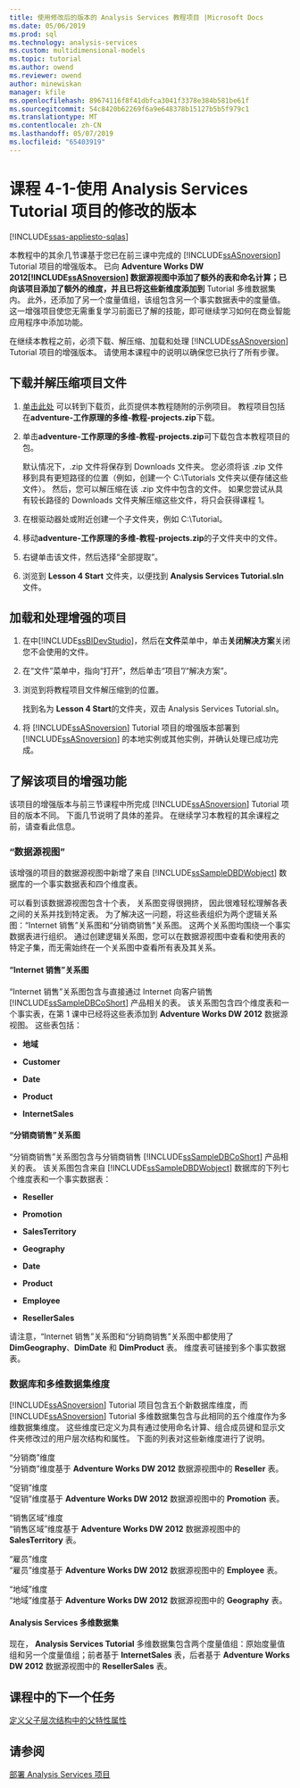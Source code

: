 ```yaml
---
title: 使用修改后的版本的 Analysis Services 教程项目 |Microsoft Docs
ms.date: 05/06/2019
ms.prod: sql
ms.technology: analysis-services
ms.custom: multidimensional-models
ms.topic: tutorial
ms.author: owend
ms.reviewer: owend
author: minewiskan
manager: kfile
ms.openlocfilehash: 89674116f8f41dbfca3041f3378e384b581be61f
ms.sourcegitcommit: 54c8420b62269f6a9e648378b15127b5b5f979c1
ms.translationtype: MT
ms.contentlocale: zh-CN
ms.lasthandoff: 05/07/2019
ms.locfileid: "65403919"
---
```

# <a name="lesson-4-1---using-a-modified-version-of-the-analysis-services-tutorial-project"></a>课程 4-1-使用 Analysis Services Tutorial 项目的修改的版本
[!INCLUDE[ssas-appliesto-sqlas](../../includes/ssas-appliesto-sqlas.md)]

本教程中的其余几节课基于您已在前三课中完成的 [!INCLUDE[ssASnoversion](../../includes/ssasnoversion-md.md)] Tutorial 项目的增强版本。 已向 **Adventure Works DW 2012[!INCLUDE[ssASnoversion](../../includes/ssasnoversion-md.md)] 数据源视图中添加了额外的表和命名计算；已向该项目添加了额外的维度，并且已将这些新维度添加到**  Tutorial 多维数据集内。 此外，还添加了另一个度量值组，该组包含另一个事实数据表中的度量值。 这一增强项目使您无需重复学习前面已了解的技能，即可继续学习如何在商业智能应用程序中添加功能。  
  
在继续本教程之前，必须下载、解压缩、加载和处理 [!INCLUDE[ssASnoversion](../../includes/ssasnoversion-md.md)] Tutorial 项目的增强版本。  请使用本课程中的说明以确保您已执行了所有步骤。  
  
## <a name="downloading-and-extracting-the-project-file"></a>下载并解压缩项目文件  
  
1.  [单击此处](https://github.com/Microsoft/sql-server-samples/releases/tag/adventureworks-analysis-services) 可以转到下载页，此页提供本教程随附的示例项目。 教程项目包括在**adventure-工作原理的多维-教程-projects.zip**下载。  
  
2.  单击**adventure-工作原理的多维-教程-projects.zip**可下载包含本教程项目的包。  
  
    默认情况下，.zip 文件将保存到 Downloads 文件夹。 您必须将该 .zip 文件移到具有更短路径的位置（例如，创建一个 C:\Tutorials 文件夹以便存储这些文件）。  然后，您可以解压缩在该 .zip 文件中包含的文件。 如果您尝试从具有较长路径的 Downloads 文件夹解压缩这些文件，将只会获得课程 1。  
  
3.  在根驱动器处或附近创建一个子文件夹，例如 C:\Tutorial。  
  
4.  移动**adventure-工作原理的多维-教程-projects.zip**的子文件夹中的文件。  
  
5.  右键单击该文件，然后选择“全部提取”。  
  
6.  浏览到 **Lesson 4 Start** 文件夹，以便找到 **Analysis Services Tutorial.sln** 文件。  
  
## <a name="loading-and-processing-the-enhanced-project"></a>加载和处理增强的项目  
  
1.  在中[!INCLUDE[ssBIDevStudio](../../includes/ssbidevstudio-md.md)]，然后在**文件**菜单中，单击**关闭解决方案**关闭您不会使用的文件。  
  
2.  在“文件”菜单中，指向“打开”，然后单击“项目”/“解决方案”。  
  
3.  浏览到将教程项目文件解压缩到的位置。  
  
    找到名为 **Lesson 4 Start**的文件夹，双击 Analysis Services Tutorial.sln。  
  
4.  将 [!INCLUDE[ssASnoversion](../../includes/ssasnoversion-md.md)] Tutorial 项目的增强版本部署到 [!INCLUDE[ssASnoversion](../../includes/ssasnoversion-md.md)] 的本地实例或其他实例，并确认处理已成功完成。  
  
## <a name="understanding-the-enhancements-to-the-project"></a>了解该项目的增强功能  
该项目的增强版本与前三节课程中所完成 [!INCLUDE[ssASnoversion](../../includes/ssasnoversion-md.md)] Tutorial 项目的版本不同。 下面几节说明了具体的差异。 在继续学习本教程的其余课程之前，请查看此信息。  
  
### <a name="data-source-view"></a>“数据源视图”  
该增强的项目的数据源视图中新增了来自 [!INCLUDE[ssSampleDBDWobject](../../includes/sssampledbdwobject-md.md)] 数据库的一个事实数据表和四个维度表。  
  
可以看到该数据源视图包含十个表， <All Tables> 关系图变得很拥挤， 因此很难轻松理解各表之间的关系并找到特定表。 为了解决这一问题，将这些表组织为两个逻辑关系图：“Internet 销售”关系图和“分销商销售”关系图。 这两个关系图均围绕一个事实数据表进行组织。 通过创建逻辑关系图，您可以在数据源视图中查看和使用表的特定子集，而无需始终在一个关系图中查看所有表及其关系。  
  
#### <a name="internet-sales-diagram"></a>“Internet 销售”关系图  
“Internet 销售”关系图包含与直接通过 Internet 向客户销售 [!INCLUDE[ssSampleDBCoShort](../../includes/sssampledbcoshort-md.md)] 产品相关的表。 该关系图包含四个维度表和一个事实表，在第 1 课中已经将这些表添加到 **Adventure Works DW 2012** 数据源视图。 这些表包括：  
  
-   **地域**  
  
-   **Customer**  
  
-   **Date**  
  
-   **Product**  
  
-   **InternetSales**  
  
#### <a name="reseller-sales-diagram"></a>“分销商销售”关系图  
“分销商销售”关系图包含与分销商销售 [!INCLUDE[ssSampleDBCoShort](../../includes/sssampledbcoshort-md.md)] 产品相关的表。 该关系图包含来自 [!INCLUDE[ssSampleDBDWobject](../../includes/sssampledbdwobject-md.md)] 数据库的下列七个维度表和一个事实数据表：  
  
-   **Reseller**  
  
-   **Promotion**  
  
-   **SalesTerritory**  
  
-   **Geography**  
  
-   **Date**  
  
-   **Product**  
  
-   **Employee**  
  
-   **ResellerSales**  
  
请注意，“Internet 销售”关系图和“分销商销售”关系图中都使用了 **DimGeography**、**DimDate** 和 **DimProduct** 表。 维度表可链接到多个事实数据表。  
  
### <a name="database-and-cube-dimensions"></a>数据库和多维数据集维度  
[!INCLUDE[ssASnoversion](../../includes/ssasnoversion-md.md)] Tutorial 项目包含五个新数据库维度，而 [!INCLUDE[ssASnoversion](../../includes/ssasnoversion-md.md)] Tutorial 多维数据集包含与此相同的五个维度作为多维数据集维度。 这些维度已定义为具有通过使用命名计算、组合成员键和显示文件夹修改过的用户层次结构和属性。 下面的列表对这些新维度进行了说明。  
  
“分销商”维度  
“分销商”维度基于 **Adventure Works DW 2012** 数据源视图中的 **Reseller** 表。  
  
“促销”维度  
“促销”维度基于 **Adventure Works DW 2012** 数据源视图中的 **Promotion** 表。  
  
“销售区域”维度  
“销售区域”维度基于 **Adventure Works DW 2012** 数据源视图中的 **SalesTerritory** 表。  
  
“雇员”维度  
“雇员”维度基于 **Adventure Works DW 2012** 数据源视图中的 **Employee** 表。  
  
“地域”维度  
“地域”维度基于 **Adventure Works DW 2012** 数据源视图中的 **Geography** 表。  
  
#### <a name="analysis-services-cube"></a>Analysis Services 多维数据集  
现在， **Analysis Services Tutorial** 多维数据集包含两个度量值组：原始度量值组和另一个度量值组；前者基于 **InternetSales** 表，后者基于 **Adventure Works DW 2012** 数据源视图中的 **ResellerSales** 表。  
  
## <a name="next-task-in-lesson"></a>课程中的下一个任务  
[定义父子层次结构中的父特性属性](lesson-4-2-defining-parent-attribute-properties-in-a-parent-child-hierarchy.md)  
  
## <a name="see-also"></a>请参阅  
[部署 Analysis Services 项目](lesson-2-5-deploying-an-analysis-services-project.md)  
  
